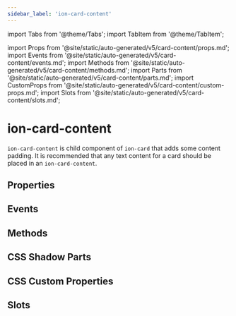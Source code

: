 ```yaml
---
sidebar_label: 'ion-card-content'
---
```


import Tabs from '@theme/Tabs';
import TabItem from '@theme/TabItem';

import Props from '@site/static/auto-generated/v5/card-content/props.md';
import Events from '@site/static/auto-generated/v5/card-content/events.md';
import Methods from '@site/static/auto-generated/v5/card-content/methods.md';
import Parts from '@site/static/auto-generated/v5/card-content/parts.md';
import CustomProps from '@site/static/auto-generated/v5/card-content/custom-props.md';
import Slots from '@site/static/auto-generated/v5/card-content/slots.md';

# ion-card-content

`ion-card-content` is child component of `ion-card` that adds some content padding.
It is recommended that any text content for a card should be placed in an `ion-card-content`.

## Properties

<Props />

## Events

<Events />

## Methods

<Methods />

## CSS Shadow Parts

<Parts />

## CSS Custom Properties

<CustomProps />

## Slots

<Slots />

